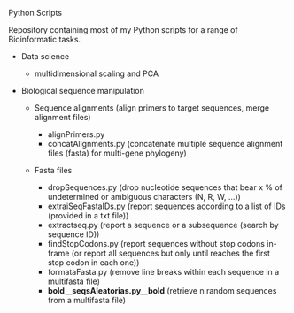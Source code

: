 Python Scripts

Repository containing most of my Python scripts for a range of Bioinformatic tasks.

  - Data science
      - multidimensional scaling and PCA
      
  - Biological sequence manipulation
  
      - Sequence alignments (align primers to target sequences, merge alignment files)
        * alignPrimers.py
        * concatAlignments.py (concatenate multiple sequence alignment files (fasta) for multi-gene phylogeny)
        
      - Fasta files
        * dropSequences.py (drop nucleotide sequences that bear x % of undetermined or ambiguous characters (N, R, W, ...))
        * extraiSeqFastaIDs.py (report sequences according to a list of IDs (provided in a txt file))
        * extractseq.py (report a sequence or a subsequence (search by sequence ID))
        * findStopCodons.py (report sequences without stop codons in-frame (or report all sequences but only until reaches the first stop codon in each one))
        * formataFasta.py (remove line breaks within each sequence in a multifasta file)
        * __bold__seqsAleatorias.py__bold__ (retrieve n random sequences from a multifasta file)
        
        
        
